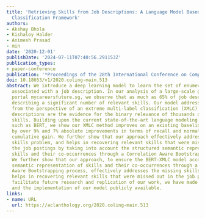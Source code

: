 ```yaml
---
title: 'Retrieving Skills from Job Descriptions: A Language Model Based Extreme Multi-label
  Classification Framework'
authors:
- Akshay Bhola
- Kishaloy Halder
- Animesh Prasad
- min
date: '2020-12-01'
publishDate: '2024-07-11T07:40:56.291153Z'
publication_types:
- paper-conference
publication: '*Proceedings of the 28th International Conference on Computational Linguistics*'
doi: 10.18653/v1/2020.coling-main.513
abstract: We introduce a deep learning model to learn the set of enumerated job skills
  associated with a job description. In our analysis of a large-scale government job
  portal mycareersfuture.sg, we observe that as much as 65% of job descriptions miss
  describing a significant number of relevant skills. Our model addresses this task
  from the perspective of an extreme multi-label classification (XMLC) problem, where
  descriptions are the evidence for the binary relevance of thousands of individual
  skills. Building upon the current state-of-the-art language modeling approaches
  such as BERT, we show our XMLC method improves on an existing baseline solution
  by over 9% and 7% absolute improvements in terms of recall and normalized discounted
  cumulative gain. We further show that our approach effectively addresses the missing
  skills problem, and helps in recovering relevant skills that were missed out in
  the job postings by taking into account the structured semantic representation of
  skills and their co-occurrences through a Correlation Aware Bootstrapping process.
  We further show that our approach, to ensure the BERT-XMLC model accounts for structured
  semantic representation of skills and their co-occurrences through a Correlation
  Aware Bootstrapping process, effectively addresses the missing skills problem, and
  helps in recovering relevant skills that were missed out in the job postings. To
  facilitate future research and replication of our work, we have made the dataset
  and the implementation of our model publicly available.
links:
- name: URL
  url: https://aclanthology.org/2020.coling-main.513
---
```

